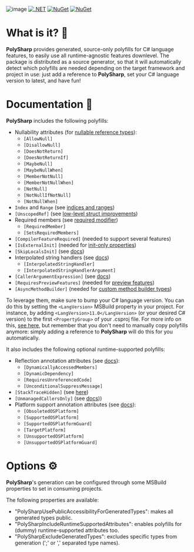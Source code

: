 ![image](https://user-images.githubusercontent.com/10199417/197341200-3810e13c-9104-4911-90fc-b8add0862458.png)
[![.NET](https://github.com/Sergio0694/PolySharp/workflows/.NET/badge.svg)](https://github.com/Sergio0694/PolySharp/actions) [![NuGet](https://img.shields.io/nuget/dt/PolySharp.svg)](https://www.nuget.org/stats/packages/PolySharp?groupby=Version) [![NuGet](https://img.shields.io/nuget/vpre/PolySharp.svg)](https://www.nuget.org/packages/PolySharp/)

# What is it? 🚀

**PolySharp** provides generated, source-only polyfills for C# language features, to easily use all runtime-agnostic features downlevel. The package is distributed as a source generator, so that it will automatically detect which polyfills are needed depending on the target framework and project in use: just add a reference to **PolySharp**, set your C# language version to latest, and have fun!

# Documentation 📖

**PolySharp** includes the following polyfills:
- Nullability attributes (for [nullable reference types](https://learn.microsoft.com/dotnet/csharp/nullable-references)):
  - `[AllowNull]`
  - `[DisallowNull]`
  - `[DoesNotReturn]`
  - `[DoesNotReturnIf]`
  - `[MaybeNull]`
  - `[MaybeNullWhen]`
  - `[MemberNotNull]`
  - `[MemberNotNullWhen]`
  - `[NotNull]`
  - `[NotNullIfNotNull]`
  - `[NotNullWhen]`
- `Index` and `Range` (see [indices and ranges](https://learn.microsoft.com/dotnet/csharp/whats-new/tutorials/ranges-indexes))
- `[UnscopedRef]` (see [low-level struct improvements](https://github.com/dotnet/csharplang/blob/main/proposals/low-level-struct-improvements.md))
- Required members (see [required modifier](https://learn.microsoft.com/dotnet/csharp/language-reference/keywords/required))
  - `[RequiredMember]`
  - `[SetsRequiredMembers]`
- `[CompilerFeatureRequired]` (needed to support several features)
- `[IsExternalInit]` (needed for [init-only properties](https://learn.microsoft.com/dotnet/csharp/language-reference/keywords/init))
- `[SkipLocalsInit]` (see [docs](https://learn.microsoft.com/dotnet/csharp/language-reference/attributes/general#skiplocalsinit-attribute))
- Interpolated string handlers (see [docs](https://learn.microsoft.com/dotnet/csharp/whats-new/tutorials/interpolated-string-handler))
  - `[InterpolatedStringHandler]`
  - `[InterpolatedStringHandlerArgument]`
- `[CallerArgumentExpression]` (see [docs](https://learn.microsoft.com/dotnet/csharp/language-reference/proposals/csharp-10.0/caller-argument-expression))
- `[RequiresPreviewFeatures]` (needed for [preview features](https://github.com/dotnet/designs/blob/main/accepted/2021/preview-features/preview-features.md))
- `[AsyncMethodBuilder]` (needed for [custom method builder types](https://learn.microsoft.com/dotnet/csharp/language-reference/proposals/csharp-10.0/async-method-builders))

To leverage them, make sure to bump your C# language version. You can do this by setting the `<LangVersion>` MSBuild property in your project. For instance, by adding `<LangVersion>11.0</LangVersion>` (or your desired C# version) to the first `<PropertyGroup>` of your .csproj file. For more info on this, [see here](https://sergiopedri.medium.com/enabling-and-using-c-9-features-on-older-and-unsupported-runtimes-ce384d8debb), but remember that you don't need to manually copy polyfills anymore: simply adding a reference to **PolySharp** will do this for you automatically.

It also includes the following optional runtime-supported polyfills:
- Reflection annotation attributes (see [docs](https://learn.microsoft.com/dotnet/core/deploying/trimming/prepare-libraries-for-trimming)):
  - `[DynamicallyAccessedMembers]`
  - `[DynamicDependency]`
  - `[RequiresUnreferencedCode]`
  - `[UnconditionalSuppressMessage]`
- `[StackTraceHidden]` (see [here](https://makolyte.com/csharp-exclude-exception-throw-helper-methods-from-the-stack-trace/))
- `[UnmanagedCallersOnly]` (see [docs](https://learn.microsoft.com/dotnet/api/system.runtime.interopservices.unmanagedcallersonlyattribute)))
- Platform support annotation attributes (see [docs](https://learn.microsoft.com/dotnet/standard/analyzers/platform-compat-analyzer)):
  - `[ObsoletedOSPlatform]`
  - `[SupportedOSPlatform]`
  - `[SupportedOSPlatformGuard]`
  - `[TargetPlatform]`
  - `[UnsupportedOSPlatform]`
  - `[UnsupportedOSPlatformGuard]`

# Options ⚙️

**PolySharp**'s generation can be configured through some MSBuild properties to set in consuming projects.

The following properties are available:
- "PolySharpUsePublicAccessibilityForGeneratedTypes": makes all generated types public.
- "PolySharpIncludeRuntimeSupportedAttributes": enables polyfills for (dummy) runtime-supported attributes too.
- "PolySharpExcludeGeneratedTypes": excludes specific types from generation (';' or ',' separated type names).
